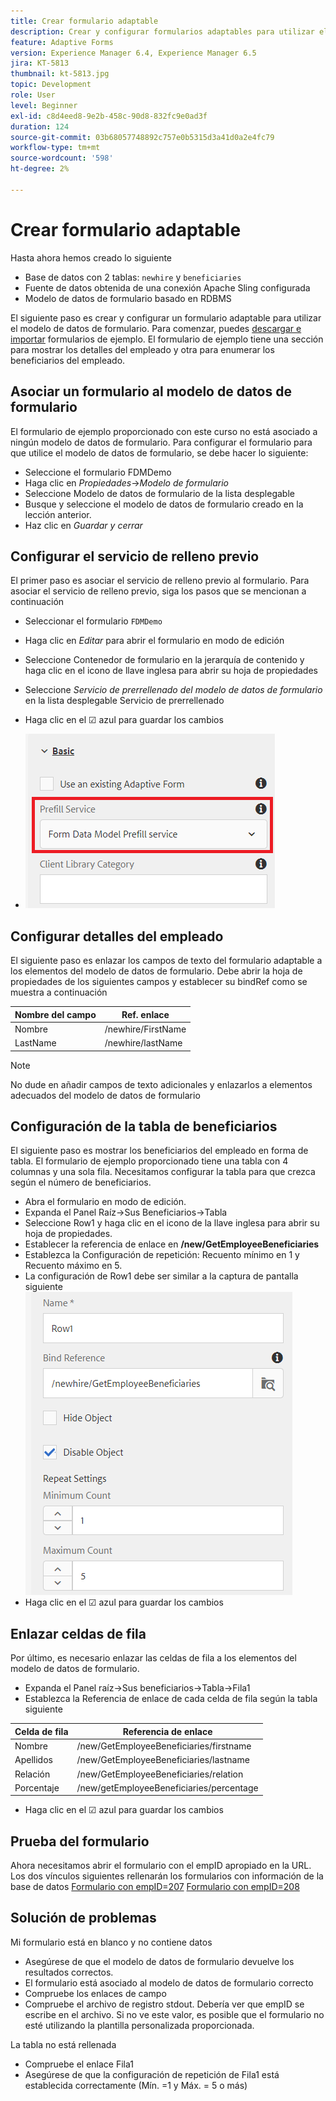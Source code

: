 ```yaml
---
title: Crear formulario adaptable
description: Crear y configurar formularios adaptables para utilizar el servicio de rellenado previo del modelo de datos de formulario
feature: Adaptive Forms
version: Experience Manager 6.4, Experience Manager 6.5
jira: KT-5813
thumbnail: kt-5813.jpg
topic: Development
role: User
level: Beginner
exl-id: c8d4eed8-9e2b-458c-90d8-832fc9e0ad3f
duration: 124
source-git-commit: 03b68057748892c757e0b5315d3a41d0a2e4fc79
workflow-type: tm+mt
source-wordcount: '598'
ht-degree: 2%

---
```


# Crear formulario adaptable

Hasta ahora hemos creado lo siguiente

* Base de datos con 2 tablas: `newhire` y `beneficiaries`
* Fuente de datos obtenida de una conexión Apache Sling configurada
* Modelo de datos de formulario basado en RDBMS

El siguiente paso es crear y configurar un formulario adaptable para utilizar el modelo de datos de formulario.  Para comenzar, puedes [descargar e importar](assets/fdm-demo-af.zip) formularios de ejemplo. El formulario de ejemplo tiene una sección para mostrar los detalles del empleado y otra para enumerar los beneficiarios del empleado.

## Asociar un formulario al modelo de datos de formulario

El formulario de ejemplo proporcionado con este curso no está asociado a ningún modelo de datos de formulario. Para configurar el formulario para que utilice el modelo de datos de formulario, se debe hacer lo siguiente:

* Seleccione el formulario FDMDemo
* Haga clic en _Propiedades_->_Modelo de formulario_
* Seleccione Modelo de datos de formulario de la lista desplegable
* Busque y seleccione el modelo de datos de formulario creado en la lección anterior.
* Haz clic en _Guardar y cerrar_

## Configurar el servicio de relleno previo

El primer paso es asociar el servicio de relleno previo al formulario. Para asociar el servicio de relleno previo, siga los pasos que se mencionan a continuación

* Seleccionar el formulario `FDMDemo`
* Haga clic en _Editar_ para abrir el formulario en modo de edición
* Seleccione Contenedor de formulario en la jerarquía de contenido y haga clic en el icono de llave inglesa para abrir su hoja de propiedades
* Seleccione _Servicio de prerrellenado del modelo de datos de formulario_ en la lista desplegable Servicio de prerrellenado
* Haga clic en el ☑ azul para guardar los cambios

* ![prefill-service](assets/fdm-prefill.png)

## Configurar detalles del empleado

El siguiente paso es enlazar los campos de texto del formulario adaptable a los elementos del modelo de datos de formulario. Debe abrir la hoja de propiedades de los siguientes campos y establecer su bindRef como se muestra a continuación


| Nombre del campo | Ref. enlace |
|------------|--------------------|
| Nombre | /newhire/FirstName |
| LastName | /newhire/lastName |

>[!NOTE]
>
>No dude en añadir campos de texto adicionales y enlazarlos a elementos adecuados del modelo de datos de formulario

## Configuración de la tabla de beneficiarios

El siguiente paso es mostrar los beneficiarios del empleado en forma de tabla. El formulario de ejemplo proporcionado tiene una tabla con 4 columnas y una sola fila. Necesitamos configurar la tabla para que crezca según el número de beneficiarios.

* Abra el formulario en modo de edición.
* Expanda el Panel Raíz->Sus Beneficiarios->Tabla
* Seleccione Row1 y haga clic en el icono de la llave inglesa para abrir su hoja de propiedades.
* Establecer la referencia de enlace en **/new/GetEmployeeBeneficiaries**
* Establezca la Configuración de repetición: Recuento mínimo en 1 y Recuento máximo en 5.
* La configuración de Row1 debe ser similar a la captura de pantalla siguiente
  ![row-configure](assets/configure-row.PNG)
* Haga clic en el ☑ azul para guardar los cambios

## Enlazar celdas de fila

Por último, es necesario enlazar las celdas de fila a los elementos del modelo de datos de formulario.

* Expanda el Panel raíz->Sus beneficiarios->Tabla->Fila1
* Establezca la Referencia de enlace de cada celda de fila según la tabla siguiente

| Celda de fila | Referencia de enlace |
|------------|----------------------------------------------|
| Nombre | /new/GetEmployeeBeneficiaries/firstname |
| Apellidos | /new/GetEmployeeBeneficiaries/lastname |
| Relación | /new/GetEmployeeBeneficiaries/relation |
| Porcentaje | /new/getEmployeeBeneficiaries/percentage |

* Haga clic en el ☑ azul para guardar los cambios

## Prueba del formulario

Ahora necesitamos abrir el formulario con el empID apropiado en la URL. Los dos vínculos siguientes rellenarán los formularios con información de la base de datos
[Formulario con empID=207](http://localhost:4502/content/dam/formsanddocuments/fdmdemo/jcr:content?wcmmode=disabled&amp;empID=207)
[Formulario con empID=208](http://localhost:4502/content/dam/formsanddocuments/fdmdemo/jcr:content?wcmmode=disabled&amp;empID=208)

## Solución de problemas

Mi formulario está en blanco y no contiene datos

* Asegúrese de que el modelo de datos de formulario devuelve los resultados correctos.
* El formulario está asociado al modelo de datos de formulario correcto
* Compruebe los enlaces de campo
* Compruebe el archivo de registro stdout. Debería ver que empID se escribe en el archivo. Si no ve este valor, es posible que el formulario no esté utilizando la plantilla personalizada proporcionada.

La tabla no está rellenada

* Compruebe el enlace Fila1
* Asegúrese de que la configuración de repetición de Fila1 está establecida correctamente (Mín. =1 y Máx. = 5 o más)

